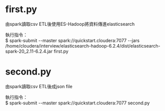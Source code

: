 # first.py
由spark讀取csv ETL後使用ES-Hadoop將資料傳進elasticsearch


執行指令：  
$ spark-submit --master spark://quickstart.cloudera:7077 --jars /home/cloudera/interview/elasticsearch-hadoop-6.2.4/dist/elasticsearch-spark-20_2.11-6.2.4.jar first.py


# second.py
由spark讀取csv ETL後成json file


執行指令：  
$ spark-submit --master spark://quickstart.cloudera:7077 second.py
